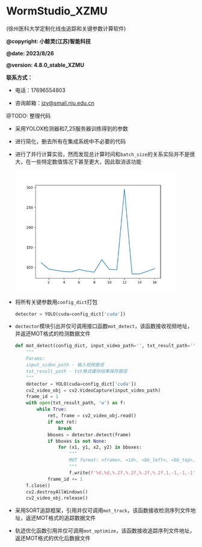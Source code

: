 # WormStudio_XZMU

(徐州医科大学定制化线虫追踪和关键参数计算软件)

**@copyright: 小鲸灵(江苏)智能科技**

**@date: 2023/8/26**

**@version: 4.8.0_stable_XZMU**

**联系方式：**

- 电话：17696554803

- 咨询邮箱：jzy@smail.nju.edu.cn

@TODO: 整理代码

- 采用YOLOX检测器和7_25服务器训练得到的参数

- 进行简化，删去所有在集成系统中不必要的代码

- 进行了并行计算实验，然而发现总计算时间和`batch_size`的关系实际并不是很大，在一些特定数值情况下甚至更大，因此取消该功能

  <img src="./README.assets/time_cost-batch_size.png" alt="time_cost-batch_size" style="zoom:67%;" />

- 将所有关键参数用`config_dict`打包

  ```python
  detector = YOLO(cuda=config_dict['cuda'])
  ```

- `dectector`模块引出并仅可调用接口函数`mot_detect`，该函数接收视频地址，并返还MOT格式的检测数据文件

  ```python
  def mot_detect(config_dict, input_video_path='', txt_result_path=''):
      """
      Params:
      input_video_path - 输入视频路径
      txt_result_path - txt格式缓存结果保存路径
      """
      detector = YOLO(cuda=config_dict['cuda'])
      cv2_video_obj = cv2.VideoCapture(input_video_path)
      frame_id = 1
      with open(txt_result_path, 'w') as f:
          while True:
              ret, frame = cv2_video_obj.read()
              if not ret:
                  break
              bboxes = detector.detect(frame)
              if bboxes is not None:
                  for (x1, y1, x2, y2) in bboxes:
                      """
                      MOT format: <frame>, <id>, <bb_left>, <bb_top>, <bb_width>, <bb_height>, <conf>, <x>, <y>, <z>
                      """
                      f.write(f'%d,%d,%.2f,%.2f,%.2f,%.2f,1,-1,-1,-1' % (frame_id, -1, x1, y1, x2-x1, y2-y1)+'\n')
              frame_id += 1
      f.close()
      cv2.destroyAllWindows()
      cv2_video_obj.release()
  ```

- 采用SORT追踪框架，引用并仅可调用`mot_track`，该函数接收检测序列文件地址，返还MOT格式的追踪数据文件

- 轨迹优化函数引用并仅可调用`mot_optimize`，该函数接收追踪序列文件地址，返还MOT格式的优化后数据文件

